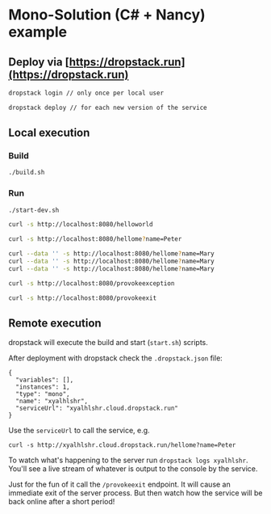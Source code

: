 # Mono-Solution (C# + Nancy) example

## Deploy via [https://dropstack.run](https://dropstack.run)

```bash
dropstack login // only once per local user

dropstack deploy // for each new version of the service
```

## Local execution

### Build

```bash
./build.sh
```

### Run

```bash
./start-dev.sh

curl -s http://localhost:8080/helloworld

curl -s http://localhost:8080/hellome?name=Peter

curl --data '' -s http://localhost:8080/hellome?name=Mary
curl --data '' -s http://localhost:8080/hellome?name=Mary
curl --data '' -s http://localhost:8080/hellome?name=Mary

curl -s http://localhost:8080/provokeexception

curl -s http://localhost:8080/provokeexit
```

## Remote execution
dropstack will execute the build and start (`start.sh`) scripts.

After deployment with dropstack check the `.dropstack.json` file:

```
{
  "variables": [],
  "instances": 1,
  "type": "mono",
  "name": "xyalhlshr",
  "serviceUrl": "xyalhlshr.cloud.dropstack.run"
}
```

Use the `serviceUrl` to call the service, e.g.

```
curl -s http://xyalhlshr.cloud.dropstack.run/hellome?name=Peter
```

To watch what's happening to the server run `dropstack logs xyalhlshr`. You'll see a live stream of whatever is output to the console by the service.

Just for the fun of it call the `/provokeexit` endpoint. It will cause an immediate exit of the server process. But then watch how the service will be back online after a short period!

